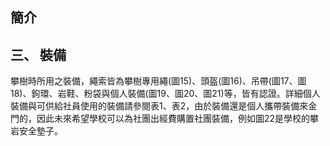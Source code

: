 ## 簡介
## 三、 裝備
攀樹時所用之裝備，繩索皆為攀樹專用繩(圖15)、頭盔(圖16)、吊帶(圖17、圖18)、鉤環、岩鞋、粉袋與個人裝備(圖19、圖20、圖21)等，皆有認證。詳細個人裝備與可供給社員使用的裝備請參閱表1、表2，由於裝備還是個人攜帶裝備來金門的，因此未來希望學校可以為社團出經費購置社團裝備，例如圖22是學校的攀岩安全墊子。
